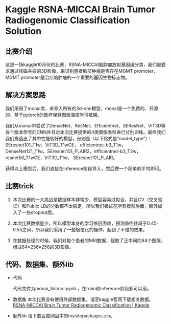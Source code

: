 # Kaggle RSNA-MICCAI Brain Tumor Radiogenomic Classification Solution



## 比赛介绍

这是一场kaggle10月份的比赛，RSNA-MICCAI脑肿瘤放射基因组分类，我们被要求通过核磁共振的3D影像，来识别患者脑部肿瘤是否存在MGMT promoter，MGMT promoter是治疗脑肿瘤的一个重要的基因生物标志物。



## 解决方案思路

我们采用了monai库，来导入所有的3d-cnn模型，monai是一个免费的、开源的、基于pytorch的医疗保健图像深度学习框架。

我们从monai中尝试了DenseNet、ResNet、Efficientnet、SEResNet、ViT3D等各个版本型号的CNN并且对本次比赛提供的4类图像类型进行分别训练。最终我们我们挑选出了其中性能较好的模型，分别是（以下格式是“model_type”）：SEresnet101_T1w，ViT3D_T1wCE， efficientnet-b3_T1w， DenseNet121_T1w，SEresnet101_FLAIR2，efficientnet-b3_T2w，resnet50_T1wCE，ViT3D_T1w， SEresnet101_FLAIR。

获得以上模型后，我们直接在inference阶段导入，然后做一个简单的平均即可。



## 比赛trick

1. 本次比赛的一大挑战是数据样本非常少，模型容易过拟合，并且CV（交叉验证）和Public LB的分数都不太稳定，所以我们尝试在所有模型后面，额外加入了一些dropout层。

2. 本次比赛数据量少，所以模型本身的学习依旧困难，预测值往往趋于0.45-0.55之间，所以我们采用了一些极值化的操作，起到了不错的效果。

3. 在数据处理的时候，我们对每个患者的MRI数据，截取了正中间的64个图像，组成64×256×256的3D影像。

   

## 代码、数据集、额外lib
+ 代码

  代码文件为monai_3dcnn.ipynb ，在train和inference阶段都可以用。

+ 数据集
本次比赛没有使用外部数据集，请至kaggle官网下载相关数据。
[RSNA-MICCAI Brain Tumor Radiogenomic Classification | Kaggle](https://www.kaggle.com/c/rsna-miccai-brain-tumor-radiogenomic-classification)

+ 额外lib
请下载百度网盘中的mysitepackages.zip。

